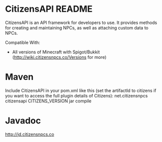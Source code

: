 CitizensAPI README
==================
CitizensAPI is an API framework for developers to use. It provides methods for creating and maintaining NPCs, as well as attaching custom data to NPCs.

Compatible With:
- All versions of Minecraft with Spigot/Bukkit (http://wiki.citizensnpcs.co/Versions for more)

Maven
=====
Include CitizensAPI in your pom.xml like this (set the artifactId to citizens if you want to access the full plugin details of Citizens):
<dependency>
	<groupId>net.citizensnpcs</groupId>
	<artifactId>citizensapi</artifactId>
	<version>CITIZENS_VERSION</version>
	<type>jar</type>
	<scope>compile</scope>
</dependency>

Javadoc
=======
http://jd.citizensnpcs.co
